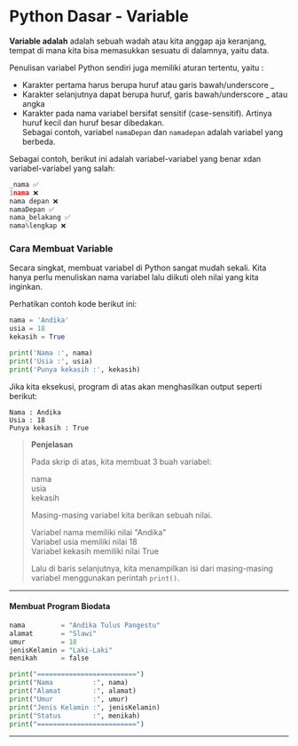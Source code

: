 # Python Dasar - Variable

**Variable adalah** adalah sebuah wadah atau kita anggap aja keranjang, tempat di mana kita bisa memasukkan sesuatu di dalamnya, yaitu data.

Penulisan variabel Python sendiri juga memiliki aturan tertentu, yaitu :

- Karakter pertama harus berupa huruf atau garis bawah/underscore _
- Karakter selanjutnya dapat berupa huruf, garis bawah/underscore _ atau angka
- Karakter pada nama variabel bersifat sensitif (case-sensitif). Artinya huruf kecil dan huruf besar dibedakan.   
  Sebagai contoh, variabel ``namaDepan`` dan ``namadepan`` adalah variabel yang berbeda.
  
 Sebagai contoh, berikut ini adalah variabel-variabel yang benar xdan variabel-variabel yang salah:

```py
_nama ✅
1nama ❌
nama depan ❌
namaDepan ✅
nama_belakang ✅
nama%lengkap ❌
```

  
 ### Cara Membuat Variable
 Secara singkat, membuat variabel di Python sangat mudah sekali. Kita hanya perlu menuliskan nama variabel lalu diikuti oleh nilai yang kita inginkan.

Perhatikan contoh kode berikut ini:

```py
nama = 'Andika'
usia = 18
kekasih = True

print('Nama :', nama)
print('Usia :', usia)
print('Punya kekasih :', kekasih)
```

Jika kita eksekusi, program di atas akan menghasilkan output seperti berikut:

```
Nama : Andika
Usia : 18
Punya kekasih : True
```
> **Penjelasan**  
> 
> Pada skrip di atas, kita membuat 3 buah variabel:  
> 
>  nama  
>  usia  
>  kekasih 
>
> Masing-masing variabel kita berikan sebuah nilai.  
> 
>  Variabel nama memiliki nilai "Andika"  
>  Variabel usia memiliki nilai 18  
>  Variabel kekasih memiliki nilai True  
>  
>  Lalu di baris selanjutnya, kita menampilkan isi dari masing-masing variabel menggunakan perintah ```print()```.  



--------------------
#### Membuat Program Biodata

```py
nama         = "Andika Tulus Pangestu"
alamat       = "Slawi"
umur         = 18
jenisKelamin = "Laki-Laki"
menikah      = false

print("=========================")
print("Nama          :", nama)
print("Alamat        :", alamat)
print("Umur          :", umur)
print("Jenis Kelamin :", jenisKelamin)
print("Status        :", menikah)
print("=========================")
```

--------------------
